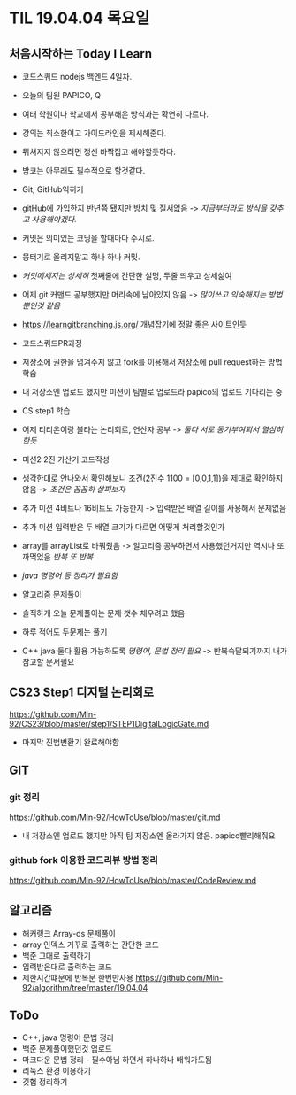 # TIL 19.04.04 목요일
## 처음시작하는 Today I Learn
- 코드스쿼드 nodejs 백엔드 4일차.
 - 오늘의 팀원 PAPICO, Q
 - 여태 학원이나 학교에서 공부해온 방식과는 확연히 다르다.
 - 강의는 최소한이고 가이드라인을 제시해준다.
 - 뒤쳐지지 않으려면 정신 바짝잡고 해야할듯하다.
 - 밤코는 아무래도 필수적으로 할것같다.  

- Git, GitHub익히기
 - gitHub에 가입한지 반년쯤 됐지만 방치 및 질서없음 -> *지금부터라도 방식을 갖추고 사용해야겠다.*
 - 커밋은 의미있는 코딩을 할때마다 수시로.
 - 뭉터기로 올리지말고 하나 하나 커밋.
 - *커밋메세지는 상세히* 첫째줄에 간단한 설명, 두줄 띄우고 상세섦여
 - 어제 git 커맨드 공부했지만 머리속에 남아있지 않음 -> *많이쓰고 익숙해지는 방법뿐인것 같음*
 - https://learngitbranching.js.org/ 개념잡기에 정말 좋은 사이트인듯  
- 코드스쿼드PR과정
 - 저장소에 권한을 넘겨주지 않고 fork를 이용해서 저장소에 pull request하는 방법 학습
 - 내 저장소엔 업로드 했지만 미션이 팀별로 업로드라 papico의 업로드 기다리는 중
- CS step1 학습
 - 어제 티리온이랑 불타는 논리회로, 연산자 공부 -> *둘다 서로 동기부여되서 열심히한듯*
 - 미션2 2진 가산기 코드작성
 - 생각한대로 안나와서 확인해보니 조건(2진수 1100 = [0,0,1,1])을 제대로 확인하지 않음 -> *조건은 꼼꼼히 살펴보자*
 - 추가 미션 4비트나 16비트도 가능한지 -> 입력받은 배열 길이를 사용해서 문제없음
 - 추가 미션 입력받은 두 배열 크기가 다르면 어떻게 처리할것인가
 - array를 arrayList로 바꿔줬음 -> 알고리즘 공부하면서 사용했던거지만 역시나 또 까먹었음 *반복 또 반복*
 - *java 명령어 등 정리가 필요함*
- 알고리즘 문제풀이
 - 솔직하게 오늘 문제풀이는 문제 갯수 채우려고 했음
 - 하루 적어도 두문제는 풀기
 - C++ java 둘다 활용 가능하도록 *명령어, 문법 정리 필요* -> 반복숙달되기까지 내가 참고할 문서필요

## CS23 Step1 디지털 논리회로
https://github.com/Min-92/CS23/blob/master/step1/STEP1DigitalLogicGate.md
- 마지막 진법변환기 완료해야함
## GIT
### git 정리
https://github.com/Min-92/HowToUse/blob/master/git.md
- 내 저장소엔 업로드 했지만 아직 팀 저장소엔 올라가지 않음. papico빨리해줘요
### github fork 이용한 코드리뷰 방법 정리
https://github.com/Min-92/HowToUse/blob/master/CodeReview.md

## 알고리즘
- 해커랭크 Array-ds 문제풀이
 - array 인덱스 거꾸로 출력하는 간단한 코드
- 백준 그대로 출력하기
 - 입력받은대로 출력하는 코드
 - 제한시간떄문에 반복문 한번만사용
https://github.com/Min-92/algorithm/tree/master/19.04.04

## ToDo
 - C++, java 명령어 문법 정리
 - 백준 문제풀이했던것 업로드
 - 마크다운 문법 정리 - 필수아님 하면서 하나하나 배워가도됨
 - 리눅스 환경 이용하기
 - 깃헙 정리하기

<!-- ## 내용정리 -->

